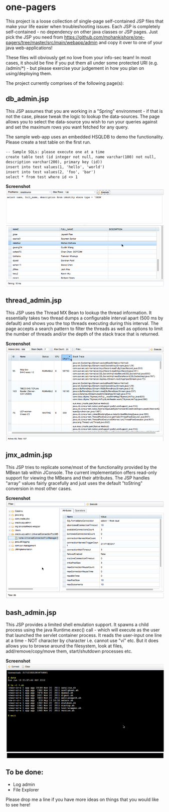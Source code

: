 one-pagers
==========

This project is a loose collection of single-page self-contained JSP files that make your life easier when troubleshooting issues.
Each JSP is completely self-contained - no dependency on other java classes or JSP pages. Just pick the JSP you need from
https://github.com/mohankishore/one-pagers/tree/master/src/main/webapp/admin and copy it over to one of your java web-applications! 

These files will obviously get no love from your info-sec team! In most cases, it should be fine if you put them all under some 
protected URI (e.g. /admin/\*) - but please exercise your judgement in how you plan on using/deploying them.

The project currently comprises of the following page(s):


db_admin.jsp
------------

This JSP assumes that you are working in a "Spring" environment - if that is not the case, please tweak the logic to lookup the 
data-sources. The page allows you to select the data-source you wish to run your queries against and set the maximum rows you 
want fetched for any query. 

The sample web-app uses an embedded HSQLDB to demo the functionality. Please create a test table on the first run.

    -- Sample SQLs: please execute one at a time
    create table test (id integer not null, name varchar(100) not null, description varchar(200), primary key (id))
    insert into test values(1, 'hello', 'world')
    insert into test values(2, 'foo', 'bar')
    select * from test where id <> 1 

<b>Screenshot</b>
![DB Admin](https://github.com/mohankishore/one-pagers/raw/master/img/db_admin.png)


thread_admin.jsp
----------------

This JSP uses the Thread MX Bean to lookup the thread information. It essentially takes two thread dumps a configurable interval
apart (500 ms by default) and shows you the top threads executing during this interval. The page accepts a search pattern to 
filter the threads as well as options to limit the number of threads and/or the depth of the stack trace that is returned.
 
<b>Screenshot</b>
![Thread Admin](https://github.com/mohankishore/one-pagers/raw/master/img/thread_admin.png)
 

jmx_admin.jsp
-------------

This JSP tries to replicate some/most of the functionality provided by the MBean tab within JConsole. The current implementation
offers read-only support for viewing the MBeans and their attributes. The JSP handles "array" values fairly gracefully and just
uses the default "toString" conversion in most other cases.

<b>Screenshot</b>
![JMX Admin](https://github.com/mohankishore/one-pagers/raw/master/img/jmx_admin.png)


bash_admin.jsp
--------------

This JSP provides a limited shell emulation support. It spawns a child process using the java Runtime.exec() call - which will
execute as the user that launched the servlet container process. It reads the user-input one line at a time - NOT character by
character i.e. cannot use "vi" etc. But it does allows you to browse around the filesystem, look at files, add/remove/copy/move
them, start/shutdown processes etc.

<b>Screenshot</b>
![Bash Admin](https://github.com/mohankishore/one-pagers/raw/master/img/bash_admin.png)



To be done:
-----------

* Log admin
* File Explorer

Please drop me a line if you have more ideas on things that you would like to see here!